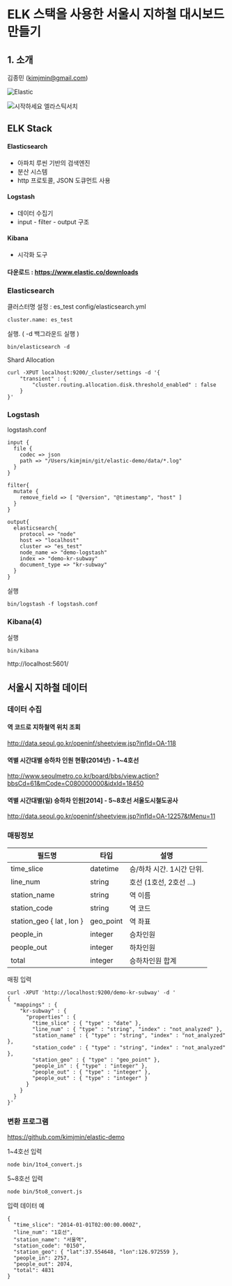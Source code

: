# ELK 스택을 사용한 서울시 지하철 대시보드 만들기

## 1. 소개
김종민 (kimjmin@gmail.com)

![Elastic](https://www.elastic.co/static/img/logo-elastic-xsmall.png)

![시작하세요 엘라스틱서치](http://developerfarm.cdn1.cafe24.com/cover/l/9788998139797.jpg)


## ELK Stack
#### Elasticsearch
- 아파치 루씬 기반의 검색엔진
- 분산 시스템
- http 프로토콜, JSON 도큐먼트 사용

#### Logstash
- 데이터 수집기
- input - filter - output 구조

#### Kibana
- 시각화 도구

#### 다운로드 : https://www.elastic.co/downloads


### Elasticsearch

클러스터명 설정 : es_test
config/elasticsearch.yml
```
cluster.name: es_test
```

실행. ( -d 백그라운드 실행 )
```
bin/elasticsearch -d
```

Shard Allocation
```
curl -XPUT localhost:9200/_cluster/settings -d '{
    "transient" : {
        "cluster.routing.allocation.disk.threshold_enabled" : false
    }
}'
```

### Logstash

logstash.conf
```
input {
  file {
    codec => json
    path => "/Users/kimjmin/git/elastic-demo/data/*.log"
  }
}

filter{
  mutate {
    remove_field => [ "@version", "@timestamp", "host" ]
  }
}

output{
  elasticsearch{
    protocol => "node"
    host => "localhost"
    cluster => "es_test"
    node_name => "demo-logstash"
    index => "demo-kr-subway"
    document_type => "kr-subway"
  }
}
```

실행
```
bin/logstash -f logstash.conf
```

### Kibana(4)

실행
```
bin/kibana
```

http://localhost:5601/


## 서울시 지하철 데이터
### 데이터 수집
#### 역 코드로 지하철역 위치 조회
http://data.seoul.go.kr/openinf/sheetview.jsp?infId=OA-118


#### 역별 시간대별 승하차 인원 현황(2014년) - 1~4호선
http://www.seoulmetro.co.kr/board/bbs/view.action?bbsCd=61&mCode=C080000000&idxId=18450

#### 역별 시간대별(일) 승하차 인원[2014] - 5~8호선 서울도시철도공사
http://data.seoul.go.kr/openinf/sheetview.jsp?infId=OA-12257&tMenu=11

### 매핑정보

필드명 | 타입 | 설명
---- | ---- | ----
time_slice | datetime | 승/하차 시간. 1시간 단위.
line_num | string | 호선 (1호선, 2호선 ...)
station_name | string | 역 이름
station_code | string | 역 코드
station_geo { lat , lon } | geo_point | 역 좌표
people_in | integer | 승차인원
people_out | integer | 하차인원
total | integer | 승하차인원 합계

매핑 입력
```
curl -XPUT 'http://localhost:9200/demo-kr-subway' -d '
{
  "mappings" : {
    "kr-subway" : {
      "properties" : {
        "time_slice" : { "type" : "date" },
        "line_num" : { "type" : "string", "index" : "not_analyzed" },
        "station_name" : { "type" : "string", "index" : "not_analyzed" },
        "station_code" : { "type" : "string", "index" : "not_analyzed" },
        "station_geo" : { "type" : "geo_point" },
        "people_in" : { "type" : "integer" },
        "people_out" : { "type" : "integer" },
        "people_out" : { "type" : "integer" }
      }
    }
  }
}'
```

### 변환 프로그램
https://github.com/kimjmin/elastic-demo


1~4호선 입력
```
node bin/1to4_convert.js
```

5~8호선 입력
```
node bin/5to8_convert.js
```

입력 데이터 예
```
{
  "time_slice": "2014-01-01T02:00:00.000Z",
  "line_num": "1호선",
  "station_name": "서울역",
  "station_code": "0150",
  "station_geo": { "lat":37.554648, "lon":126.972559 },
  "people_in": 2757,
  "people_out": 2074,
  "total": 4831
}
```
